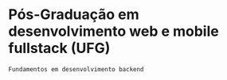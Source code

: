 # Pós-Graduação em desenvolvimento web e mobile fullstack (UFG)

    Fundamentos em desenvolvimento backend

